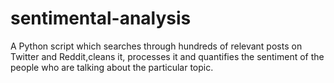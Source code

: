 # sentimental-analysis
A Python script which searches through hundreds of relevant posts on Twitter and Reddit,cleans it, processes it and quantifies the sentiment of the people who are talking about the particular topic.
